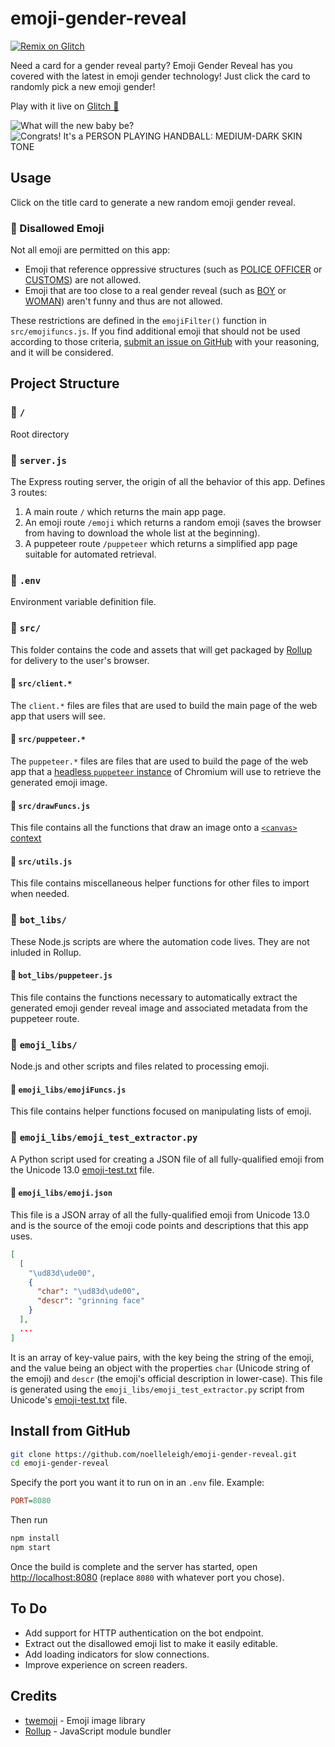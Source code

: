 # emoji-gender-reveal

[![Remix on Glitch](https://cdn.glitch.com/2703baf2-b643-4da7-ab91-7ee2a2d00b5b%2Fremix-button.svg)](https://glitch.com/edit/#!/import/github/noelleleigh/emoji-gender-reveal)

Need a card for a gender reveal party? Emoji Gender Reveal has you covered with the latest in emoji gender technology!
Just click the card to randomly pick a new emoji gender!

Play with it live on [Glitch 🎏](https://emoji-gender-reveal.glitch.me)

![What will the new baby be?](https://cdn.jsdelivr.net/gh/noelleleigh/emoji-gender-reveal@265db182c4d2f6f2743df930359429ca1631cd9e/readme_assets/titlescreen.png)
![Congrats! It's a PERSON PLAYING HANDBALL: MEDIUM-DARK SKIN TONE](https://cdn.jsdelivr.net/gh/noelleleigh/emoji-gender-reveal@265db182c4d2f6f2743df930359429ca1631cd9e/readme_assets/emojiscreen.png)

## Usage

Click on the title card to generate a new random emoji gender reveal.

### 🚫 Disallowed Emoji

Not all emoji are permitted on this app:

- Emoji that reference oppressive structures (such as [POLICE OFFICER](https://emojipedia.org/police-officer/) or [CUSTOMS](https://emojipedia.org/passport-control/)) are not allowed.
- Emoji that are too close to a real gender reveal (such as [BOY](https://emojipedia.org/boy/) or [WOMAN](https://emojipedia.org/woman/)) aren't funny and thus are not allowed.

These restrictions are defined in the `emojiFilter()` function in `src/emojifuncs.js`. If you find additional emoji that should not be used according to those criteria, [submit an issue on GitHub](https://github.com/noelleleigh/emoji-gender-reveal/issues) with your reasoning, and it will be considered.

## Project Structure

### 📁 `/`

Root directory

### 📄 `server.js`

The Express routing server, the origin of all the behavior of this app. Defines 3 routes:

1. A main route `/` which returns the main app page.
1. An emoji route `/emoji` which returns a random emoji (saves the browser from having to download the whole list at the beginning).
1. A puppeteer route `/puppeteer` which returns a simplified app page suitable for automated retrieval.

### 📄 `.env`

Environment variable definition file.

### 📁 `src/`

This folder contains the code and assets that will get packaged by [Rollup](https://rollupjs.org/) for delivery to the user's browser.

#### 📄 `src/client.*`

The `client.*` files are files that are used to build the main page of the web app that users will see.

#### 📄 `src/puppeteer.*`

The `puppeteer.*` files are files that are used to build the page of the web app that a [headless `puppeteer` instance](https://github.com/GoogleChrome/puppeteer) of Chromium will use to retrieve the generated emoji image.

#### 📄 `src/drawFuncs.js`

This file contains all the functions that draw an image onto a [`<canvas>` context](https://developer.mozilla.org/en-US/docs/Web/API/CanvasRenderingContext2D)

#### 📄 `src/utils.js`

This file contains miscellaneous helper functions for other files to import when needed.

### 📁 `bot_libs/`

These Node.js scripts are where the automation code lives. They are not inluded in Rollup.

#### 📄 `bot_libs/puppeteer.js`

This file contains the functions necessary to automatically extract the generated emoji gender reveal image and associated metadata from the puppeteer route.

### 📁 `emoji_libs/`

Node.js and other scripts and files related to processing emoji.

#### 📄 `emoji_libs/emojiFuncs.js`

This file contains helper functions focused on manipulating lists of emoji.

### 📄 `emoji_libs/emoji_test_extractor.py`

A Python script used for creating a JSON file of all fully-qualified emoji from the Unicode 13.0 [emoji-test.txt](https://unicode.org/Public/emoji/13.0/emoji-test.txt) file.

#### 📄 `emoji_libs/emoji.json`

This file is a JSON array of all the fully-qualified emoji from Unicode 13.0 and is the source of the emoji code points and descriptions that this app uses.

```json
[
  [
    "\ud83d\ude00",
    {
      "char": "\ud83d\ude00",
      "descr": "grinning face"
    }
  ],
  ...
]
```

It is an array of key-value pairs, with the key being the string of the emoji, and the value being an object with the properties `char` (Unicode string of the emoji) and `descr` (the emoji's official description in lower-case). This file is generated using the `emoji_libs/emoji_test_extractor.py` script from Unicode's [emoji-test.txt](https://unicode.org/Public/emoji/12.1/emoji-test.txt) file.

## Install from GitHub

```bash
git clone https://github.com/noelleleigh/emoji-gender-reveal.git
cd emoji-gender-reveal
```

Specify the port you want it to run on in an `.env` file. Example:

```ini
PORT=8080
```

Then run

```bash
npm install
npm start
```

Once the build is complete and the server has started, open <http://localhost:8080> (replace `8080` with whatever port you chose).

## To Do

- Add support for HTTP authentication on the bot endpoint.
- Extract out the disallowed emoji list to make it easily editable.
- Add loading indicators for slow connections.
- Improve experience on screen readers.

## Credits

- [twemoji](https://github.com/jdecked/twemoji) - Emoji image library
- [Rollup](https://github.com/rollup/rollup) - JavaScript module bundler
